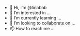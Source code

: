 - 👋 Hi, I’m @tinabab
- 👀 I’m interested in ...
- 🌱 I’m currently learning ...
- 💞️ I’m looking to collaborate on ...
- 📫 How to reach me ...

<!---
tinabab/tinabab is a ✨ special ✨ repository because its `README.md` (this file) appears on your GitHub profile.
You can click the Preview link to take a look at your changes.
--->
